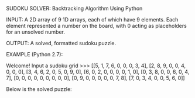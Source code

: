 SUDOKU SOLVER: Backtracking Algorithm Using Python

INPUT: A 2D array of 9 1D arrays, each of which have 9 elements. Each element represented a number on the board, with 0 acting as placeholders for an unsolved number.

OUTPUT: A solved, formatted sudoku puzzle.

EXAMPLE (Python 2.7):

  Welcome! Input a sudoku grid >>> [[5, 1, 7, 6, 0, 0, 0, 3, 4], [2, 8, 9, 0, 0, 4, 0, 0, 0], [3, 4, 6, 2, 0, 5, 0, 9, 0], [6, 0, 2, 0, 0, 0, 0, 1, 0], [0, 3, 8, 0, 0, 6, 0, 4, 7], [0, 0, 0, 0, 0, 0, 0, 0, 0], [0, 9, 0, 0, 0, 0, 0, 7, 8], [7, 0, 3, 4, 0, 0, 5, 6, 0]]
  
  Below is the solved puzzle:
      
